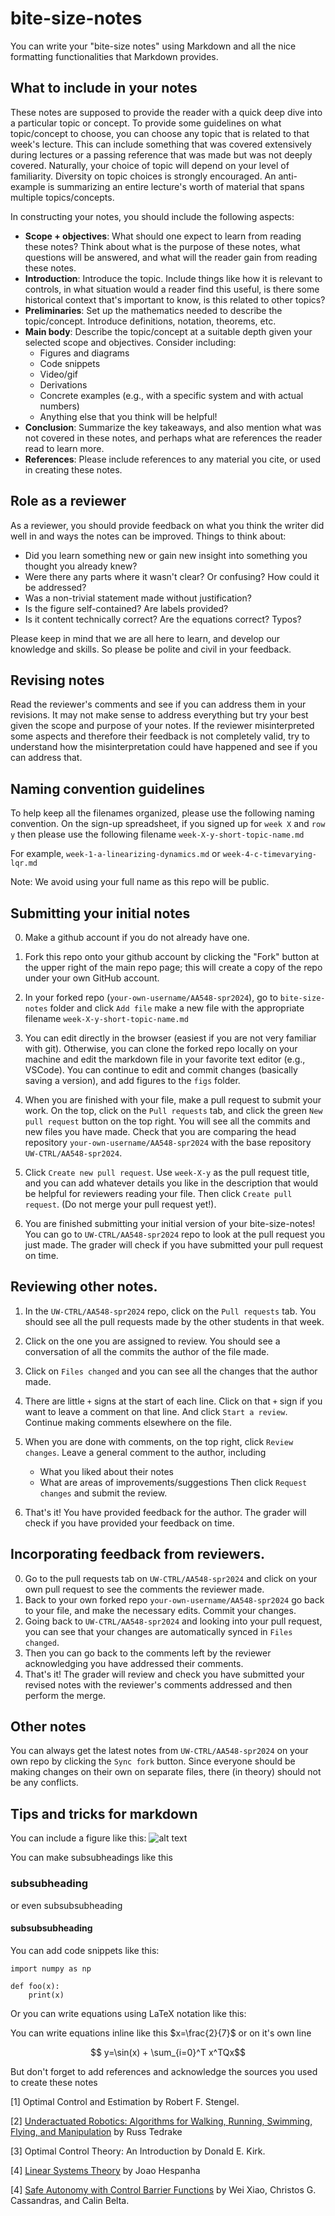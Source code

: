 # bite-size-notes

You can write your "bite-size notes" using Markdown and all the nice formatting functionalities that Markdown provides.

## What to include in your notes

These notes are supposed to provide the reader with a quick deep dive into a particular topic or concept. To provide some guidelines on what topic/concept to choose, you can choose any topic that is related to that week's lecture. This can include something that was covered extensively during lectures or a passing reference that was made but was not deeply covered. Naturally, your choice of topic will depend on your level of familiarity. Diversity on topic choices is strongly encouraged. An anti-example is summarizing an entire lecture's worth of material that spans multiple topics/concepts.

In constructing your notes, you should include the following aspects:
- **Scope + objectives**: What should one expect to learn from reading these notes? Think about what is the purpose of these notes, what questions will be answered, and what will the reader gain from reading these notes.
- **Introduction**: Introduce the topic. Include things like how it is relevant to controls, in what situation would a reader find this useful, is there some historical context that's important to know, is this related to other topics?
- **Preliminaries**: Set up the mathematics needed to describe the topic/concept. Introduce definitions, notation, theorems, etc.
- **Main body**: Describe the topic/concept at a suitable depth given your selected scope and objectives. Consider including:
   - Figures and diagrams
   - Code snippets
   - Video/gif
   - Derivations
   - Concrete examples (e.g., with a specific system and with actual numbers)
   - Anything else that you think will be helpful!
- **Conclusion**: Summarize the key takeaways, and also mention what was not covered in these notes, and perhaps what are references the reader read to learn more.
- **References**: Please include references to any material you cite, or used in creating these notes.

## Role as a reviewer
  
As a reviewer, you should provide feedback on what you think the writer did well in and ways the notes can be improved. Things to think about:
- Did you learn something new or gain new insight into something you thought you already knew?
- Were there any parts where it wasn't clear? Or confusing? How could it be addressed?
- Was a non-trivial statement made without justification?
- Is the figure self-contained? Are labels provided?
- Is it content technically correct? Are the equations correct? Typos?

Please keep in mind that we are all here to learn, and develop our knowledge and skills. So please be polite and civil in your feedback.

## Revising notes

Read the reviewer's comments and see if you can address them in your revisions. It may not make sense to address everything but try your best given the scope and purpose of your notes. If the reviewer misinterpreted some aspects and therefore their feedback is not completely valid, try to understand how the misinterpretation could have happened and see if you can address that. 


## Naming convention guidelines
To help keep all the filenames organized, please use the following naming convention. 
On the sign-up spreadsheet, if you signed up for `week X` and `row y` then please use the following filename `week-X-y-short-topic-name.md`

For example, `week-1-a-linearizing-dynamics.md` or `week-4-c-timevarying-lqr.md`

Note: We avoid using your full name as this repo will be public.

## Submitting your initial notes

0. Make a github account if you do not already have one. 

1.  Fork this repo onto your github account by clicking the "Fork" button at the upper right of the main repo page; this will create a copy of the repo under your own GitHub account.

2. In your forked repo (`your-own-username/AA548-spr2024`), go to `bite-size-notes` folder and click `Add file` make a new file with the appropriate filename `week-X-y-short-topic-name.md`

3. You can edit directly in the browser (easiest if you are not very familiar with git). Otherwise, you can clone the forked repo locally on your machine and edit the markdown file in your favorite text editor (e.g., VSCode). You can continue to edit and commit changes (basically saving a version), and add figures to the `figs` folder.

4. When you are finished with your file, make a pull request to submit your work. On the top, click on the `Pull requests` tab, and click the green `New pull request` button on the top right. You will see all the commits and new files you have made. Check that you are comparing the head repository `your-own-username/AA548-spr2024` with the base repository `UW-CTRL/AA548-spr2024`.
   
5. Click `Create new pull request`. Use `week-X-y` as the pull request title, and you can add whatever details you like in the description that would be helpful for reviewers reading your file. Then click `Create pull request`. (Do not merge your pull request yet!).
  
6. You are finished submitting your initial version of your bite-size-notes! You can go to `UW-CTRL/AA548-spr2024` repo to look at the pull request you just made. The grader will check if you have submitted your pull request on time.


## Reviewing other notes.

1. In the `UW-CTRL/AA548-spr2024` repo, click on the `Pull requests` tab. You should see all the pull requests made by the other students in that week.

2. Click on the one you are assigned to review. You should see a conversation of all the commits the author of the file made.
   
3. Click on `Files changed` and you can see all the changes that the author made.
4. There are little `+` signs at the start of each line. Click on that `+` sign if you want to leave a comment on that line. And click `Start a review`. Continue making comments elsewhere on the file.
5. When you are done with comments, on the top right, click `Review changes`. Leave a general comment to the author, including
    - What you liked about their notes
    - What are areas of improvements/suggestions
Then click `Request changes` and submit the review.
7. That's it! You have provided feedback for the author. The grader will check if you have provided your feedback on time.

## Incorporating feedback from reviewers.

0. Go to the pull requests tab on `UW-CTRL/AA548-spr2024` and click on your own pull request to see the comments the reviewer made.
1. Back to your own forked repo `your-own-username/AA548-spr2024` go back to your file, and make the necessary edits. Commit your changes.
2. Going back to `UW-CTRL/AA548-spr2024` and looking into your pull request, you can see that your changes are automatically synced in `Files changed`.
3. Then you can go back to the comments left by the reviewer acknowledging you have addressed their comments.
4. That's it! The grader will review and check you have submitted your revised notes with the reviewer's comments addressed and then perform the merge.

## Other notes

You can always get the latest notes from `UW-CTRL/AA548-spr2024` on your own repo by clicking the `Sync fork` button. Since everyone should be making changes on their own on separate files, there (in theory) should not be any conflicts.


## Tips and tricks for markdown

You can include a figure like this:
![alt text](figs/leung_cat.jpg "Title")

You can make subsubheadings like this
### subsubheading

or even subsubsubheading
#### subsubsubheading

You can add code snippets like this:
```
import numpy as np

def foo(x):
    print(x)
```

Or you can write equations using LaTeX notation like this:

You can write equations inline like this $x=\frac{2}{7}$ or on it's own line

$$ y=\sin(x) + \sum_{i=0}^T x^TQx$$

But don't forget to add references and acknowledge the sources you used to create these notes

[1] Optimal Control and Estimation by Robert F. Stengel.

[2] [Underactuated Robotics: Algorithms for Walking, Running, Swimming, Flying, and Manipulation](https://underactuated.csail.mit.edu/) by Russ Tedrake 

[3] Optimal Control Theory: An Introduction by Donald E. Kirk.

[4] [Linear Systems Theory](https://web.ece.ucsb.edu/~hespanha/linearsystems/) by Joao Hespanha

[4] [Safe Autonomy with Control Barrier Functions](https://link.springer.com/book/10.1007/978-3-031-27576-0) by Wei Xiao, Christos G. Cassandras, and Calin Belta.
